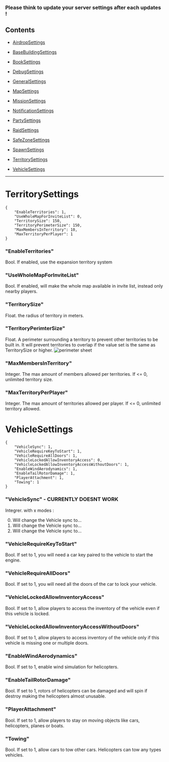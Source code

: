 ### Please think to update your server settings after each updates !

## Contents

- [AirdropSettings](https://github.com/salutesh/DayZ-Expansion-Scripts/wiki/%5BServer-Hosting%5D-AirdropSettings)

- [BaseBuildingSettings](https://github.com/salutesh/DayZ-Expansion-Scripts/wiki/%5BServer-Hosting%5D-BaseBuildingSettings)

- [BookSettings](https://github.com/salutesh/DayZ-Expansion-Scripts/wiki/%5BServer-Hosting%5D-BookSettings)

- [DebugSettings](https://github.com/salutesh/DayZ-Expansion-Scripts/wiki/%5BServer-Hosting%5D-DebugSettings)

- [GeneralSettings](https://github.com/salutesh/DayZ-Expansion-Scripts/wiki/%5BServer-Hosting%5D-GeneralSettings)

- [MapSettings](https://github.com/salutesh/DayZ-Expansion-Scripts/wiki/%5BServer-Hosting%5D-MapSettings)

- [MissionSettings](https://github.com/salutesh/DayZ-Expansion-Scripts/wiki/%5BServer-Hosting%5D-MissionSettings)

- [NotificationSettings](https://github.com/salutesh/DayZ-Expansion-Scripts/wiki/%5BServer-Hosting%5D-NotificationSettings)

- [PartySettings](https://github.com/salutesh/DayZ-Expansion-Scripts/wiki/%5BServer-Hosting%5D-PartySettings)

- [RaidSettings](https://github.com/salutesh/DayZ-Expansion-Scripts/wiki/%5BServer-Hosting%5D-RaidSettings)

- [SafeZoneSettings](https://github.com/salutesh/DayZ-Expansion-Scripts/wiki/%5BServer-Hosting%5D-SafeZoneSettings)

- [SpawnSettings](https://github.com/salutesh/DayZ-Expansion-Scripts/wiki/%5BServer-Hosting%5D-SpawnSettings)

- [TerritorySettings](#TerritorySettings)

- [VehicleSettings](#VehicleSettings)


***

# TerritorySettings

    {
        "EnableTerritories": 1,
        "UseWholeMapForInviteList": 0,
        "TerritorySize": 150,
        "TerritoryPerimeterSize": 150,
        "MaxMembersInTerritory": 10,
        "MaxTerritoryPerPlayer": 1
    }

### "EnableTerritories"
Bool. If enabled, use the expansion territory system

### "UseWholeMapForInviteList"
Bool. If enabled, will make the whole map available in invite list, instead only nearby players.

### "TerritorySize"
Float. the radius of territory in meters.

### "TerritoryPerimterSize"
Float. A perimeter surrounding a territory to prevent other territories to be built in. It will prevent territories to overlap if the value set is the same as TerritorySize or higher.
![perimeter sheet](https://i.imgur.com/gJX5Ula.png)

### "MaxMembersInTerritory"
Integer. The max amount of members allowed per territories. If <= 0, unlimited territory size.

### "MaxTerritoryPerPlayer"
Integer. The max amount of territories allowed per player. If <= 0, unlimited territory allowed.

# VehicleSettings

    {
        "VehicleSync": 1,
        "VehicleRequireKeyToStart": 1,
        "VehicleRequireAllDoors": 1,
        "VehicleLockedAllowInventoryAccess": 0,
        "VehicleLockedAllowInventoryAccessWithoutDoors": 1,
        "EnableWindAerodynamics": 1,
        "EnableTailRotorDamage": 1,
        "PlayerAttachment": 1,
        "Towing": 1
    }

### "VehicleSync" - CURRENTLY DOESNT WORK
Integrer. with x modes :

0. Will change the Vehicle sync to...
1. Will change the Vehicle sync to...
2. Will change the Vehicle sync to...

### "VehicleRequireKeyToStart"
Bool. If set to 1, you will need a car key paired to the vehicle to start the engine.

### "VehicleRequireAllDoors"
Bool. If set to 1, you will need all the doors of the car to lock your vehicle.

### "VehicleLockedAllowInventoryAccess"
Bool. If set to 1, allow players to access the inventory of the vehicle even if this vehicle is locked.

### "VehicleLockedAllowInventoryAccessWithoutDoors"
Bool. If set to 1, allow players to access inventory of the vehicle only if this vehicle is missing one or multiple doors.

### "EnableWindAerodynamics"
Bool. If set to 1, enable wind simulation for helicopters.

### "EnableTailRotorDamage"
Bool. If set to 1, rotors of helicopters can be damaged and will spin if destroy making the helicopters almost unusable.

### "PlayerAttachment"
Bool. If set to 1, allow players to stay on moving objects like cars, helicopters, planes or boats.

### "Towing"
Bool. If set to 1, allow cars to tow other cars. Helicopters can tow any types vehicles.